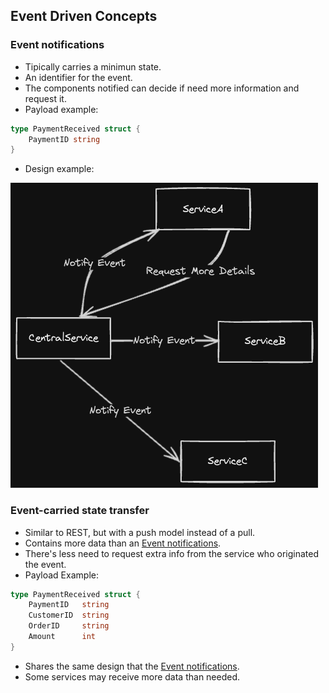 ## Event Driven Concepts

### Event notifications

-   Tipically carries a minimun state.
-   An identifier for the event.
-   The components notified can decide if need more information and request it.
-   Payload example:

```go
type PaymentReceived struct {
    PaymentID string
}
```

-   Design example:

![image](./assets/event_notification.png)


### Event-carried state transfer

-   Similar to REST, but with a push model instead of a pull.
-   Contains more data than an [Event notifications](#event-notifications).
-   There's less need to request extra info from the service who originated the event.
-   Payload Example:

```go
type PaymentReceived struct {
    PaymentID   string
    CustomerID  string
    OrderID     string
    Amount      int
}
```

-   Shares the same design that the [Event notifications](#event-notifications).
-   Some services may receive more data than needed.
